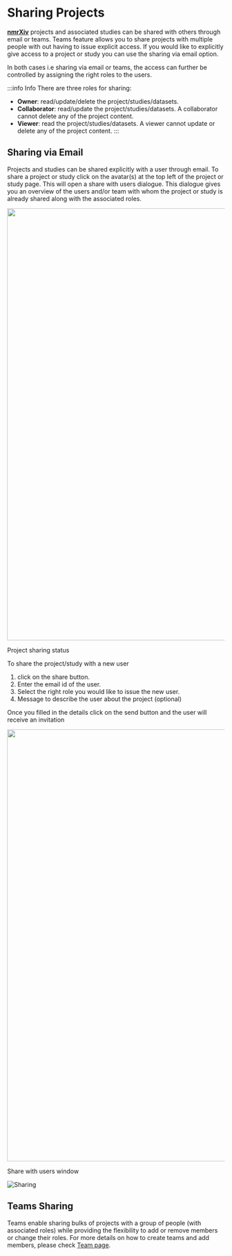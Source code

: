 # Sharing Projects

**[nmrXiv](https://nmrxiv.org/)** projects and associated studies can be shared with others through email or teams. Teams feature allows you to share projects with multiple people with out having to issue explicit access. If you would like to explicitly give access to a project or study you can use the sharing via email option.

In both cases i.e sharing via email or teams, the access can further be controlled by assigning the right roles to the users.

:::info Info
There are three roles for sharing:

- **Owner**: read/update/delete the project/studies/datasets.
- **Collaborator**: read/update the project/studies/datasets. A collaborator cannot delete any of the project content.
- **Viewer**: read the project/studies/datasets. A viewer cannot update or delete any of the project content.
  :::

## Sharing via Email

Projects and studies can be shared explicitly with a user through email. To share a project or study click on the avatar(s) at the top left of the project or study page. This will open a share with users dialogue. This dialogue gives you an overview of the users and/or team with whom the project or study is already shared along with the associated roles.

<p align="center">
<img src="/img/project/new-share.png" width="1000"/>
<figcaption>Project sharing status</figcaption>
</p>

To share the project/study with a new user

1. click on the share button.
1. Enter the email id of the user.
1. Select the right role you would like to issue the new user.
1. Message to describe the user about the project (optional)

Once you filled in the details click on the send button and the user will receive an invitation

<p align="center">
<img src="/img/project/select-share.png" width="1000"/>
<figcaption>Share with users window</figcaption>
</p>

![Sharing](/img/sharing.gif)

## Teams Sharing

Teams enable sharing bulks of projects with a group of people (with associated roles) while providing the flexibility to add or remove members or change their roles. For more details on how to create teams and add members, please check [Team page](/submission-guides/data-model/team.md).
